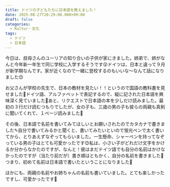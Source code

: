 ```yaml
---
title: ドイツの子どもたちに日本語を教えました！
date: 2025-08-27T20:29:00.000+09:00
draft: false
categories:
  - Kultur・文化
tags:
  - ドイツ
  - 日本語
---
```

今日は、叔母さんのユーリアの知り合いの子供が家にきました。姉弟で、姉がなんと今年新一年生で同じ学校に入学するそうです😲ドイツは、日本と違って９月が新学期なんです。家が近くなので一緒に登校するのもいいな〜なんて話になりました😊

お父さんが学校の先生で、日本の教材を見たい！！というので国語の教科書を見せました📖ドイツ語、アルファベットで表記するので、縦に記された日本語を興味深く見ていました👀あと、リクエストで日本語の本を少しだけ読みました。最初の３行だけ読むつもりでしたが、女の子も、三歳の男の子も彼らの両親も真剣に聞いてくれて、１ページ読みました🤗

その後、日本語で名前を書いてみてほしいとお願いされたのでカタカナで書きました✎自分で書いてみるかと聞くと、書いてみたいといので蛍光ペンで太く書いてから、とりあえずなぞってもらいました。一生懸命、シャーペンを持ってなぞっている男の子はとても可愛かったです😊私は、小さい子がどれだけ文字をかけるか分からなかたのですが、なんと！彼はまだドイツ語でも自分の名前はかけなかったのですが（当たり前だが）書き順はともかく、自分の名前を書きました🥳つまり、初めて名前は日本語で書いたということになりました🤭

ほかにも、両親の名前やお姉ちゃんの名前も書いていました。とても楽しかったですし、可愛かったです🤗
